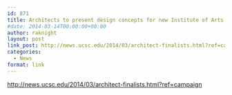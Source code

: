 ```yaml
---
id: 871
title: Architects to present design concepts for new Institute of Arts and Sciences
#date: 2014-03-14T00:00:00+00:00
author: raknight
layout: post
link_post: http://news.ucsc.edu/2014/03/architect-finalists.html?ref=campaign
categories:
  - News
format: link
---
```

http://news.ucsc.edu/2014/03/architect-finalists.html?ref=campaign